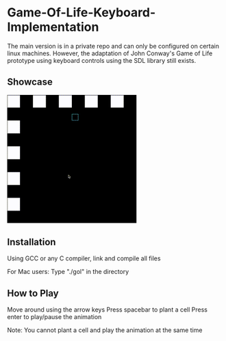 # Game-Of-Life-Keyboard-Implementation
The main version is in a private repo and can only be configured on certain linux machines. However, the adaptation of John Conway's Game of Life prototype using keyboard controls using the SDL library still exists.

## Showcase
<img src="./gol.gif" width="60%"/>

## Installation
Using GCC or any C compiler, link and compile all files

For Mac users: Type "./gol" in the directory

## How to Play
Move around using the arrow keys
Press spacebar to plant a cell
Press enter to play/pause the animation

Note: You cannot plant a cell and play the animation at the same time

